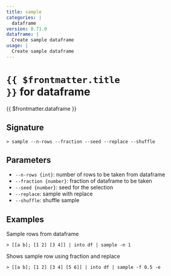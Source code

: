 ```yaml
---
title: sample
categories: |
  dataframe
version: 0.71.0
dataframe: |
  Create sample dataframe
usage: |
  Create sample dataframe
---
```


# <code>{{ $frontmatter.title }}</code> for dataframe

<div class='command-title'>{{ $frontmatter.dataframe }}</div>

## Signature

```> sample --n-rows --fraction --seed --replace --shuffle```

## Parameters

 -  `--n-rows {int}`: number of rows to be taken from dataframe
 -  `--fraction {number}`: fraction of dataframe to be taken
 -  `--seed {number}`: seed for the selection
 -  `--replace`: sample with replace
 -  `--shuffle`: shuffle sample

## Examples

Sample rows from dataframe
```shell
> [[a b]; [1 2] [3 4]] | into df | sample -n 1
```

Shows sample row using fraction and replace
```shell
> [[a b]; [1 2] [3 4] [5 6]] | into df | sample -f 0.5 -e
```

